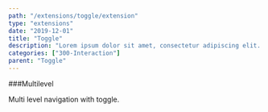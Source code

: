 ```yaml
---
path: "/extensions/toggle/extension"
type: "extensions"
date: "2019-12-01"
title: "Toggle"
description: "Lorem ipsum dolor sit amet, consectetur adipiscing elit. Nunc tempus laoreet leo sit amet iaculis."
categories: ["300-Interaction"]
parent: "Toggle"
---
```


###Multilevel

Multi level navigation with toggle.

<demo>
  <demovanilla src="demos/inline/demos/toggle/multilevel">
  </demovanilla>
</demo>
